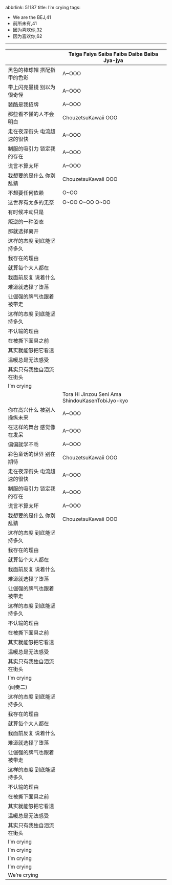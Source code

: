 abbrlink: 51187
title: I’m crying
tags:
  - We are the BEJ,41
  - 前所未有,41
  - 因为喜欢你,32
  - 因为喜欢你,62
---
|      |Taiga Faiya Saiba Faiba Daiba Baiba Jya-jya|
|--|--|
|黑色的棒球帽 搭配指甲的色彩|A~OOO|
|带上闪亮墨镜 别以为很奇怪|A~OOO|
|装酷是我招牌|A~OOO|
|那些看不懂的人不会明白|ChouzetsuKawaii OOO|
|走在夜深街头 电流超速的很快|A~OOO|
|制服的吸引力 锁定我的存在|A~OOO|
|谎言不算太坏|A~OOO|
|我想要的是什么 你别乱猜|ChouzetsuKawaii OOO|
|不想要任何依赖|O~OO|
|这世界有太多的无奈|O~OO O~OO O~OO|
|有时候冲动只是|      |
|叛逆的一种姿态|      |
|那就选择离开|      |
|这样的态度 到底能坚持多久|      |
|我存在的理由|      |
|就算每个大人都在|      |
|我面前反复 说着什么|      |
|难道就选择了堕落|      |
|让倔强的脾气也跟着被带走|      |
|这样的态度 到底能坚持多久|      |
|不认输的理由|      |
|在被撕下面具之前|      |
|其实就能够把它看透|      |
|温暖总是无法感受|      |
|其实只有我独自泪流在街头|      |
|I’m crying|      |
|      |Tora Hi Jinzou Seni Ama ShindouKasenTobiJyo-kyo|
|你在高兴什么 被别人操纵未来|A~OOO|
|在这样的舞台 感觉像在发呆|A~OOO|
|偏偏就学不乖|A~OOO|
|彩色童话的世界 别在期待|ChouzetsuKawaii OOO|
|走在夜深街头 电流超速的很快|A~OOO|
|制服的吸引力 锁定我的存在|A~OOO|
|谎言不算太坏|A~OOO|
|我想要的是什么 你别乱猜|ChouzetsuKawaii OOO|
|这样的态度 到底能坚持多久|      |
|我存在的理由|      |
|就算每个大人都在|      |
|我面前反复 说着什么|      |
|难道就选择了堕落|      |
|让倔强的脾气也跟着被带走|      |
|这样的态度 到底能坚持多久|      |
|不认输的理由|      |
|在被撕下面具之前|      |
|其实就能够把它看透|      |
|温暖总是无法感受|      |
|其实只有我独自泪流在街头|      |
|I’m crying|      |
|(间奏二)|      |
|这样的态度 到底能坚持多久|      |
|我存在的理由|      |
|就算每个大人都在|      |
|我面前反复 说着什么|      |
|难道就选择了堕落|      |
|让倔强的脾气也跟着被带走|      |
|这样的态度 到底能坚持多久|      |
|不认输的理由|      |
|在被撕下面具之前|      |
|其实就能够把它看透|      |
|温暖总是无法感受|      |
|其实只有我独自泪流在街头|      |
|I’m crying|      |
|I’m crying|      |
|I’m crying|      |
|I’m crying|      |
|We’re crying|      |